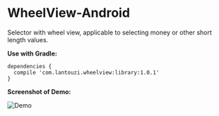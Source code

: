 # WheelView-Android
Selector with wheel view, applicable to selecting money or other short length values.


**Use with Gradle:**

```
dependencies {
  compile 'com.lantouzi.wheelview:library:1.0.1'
}
```


**Screenshot of Demo:**

![Demo](https://raw.githubusercontent.com/lantouzi/WheelView-Android/master/preview/demo.jpg)
